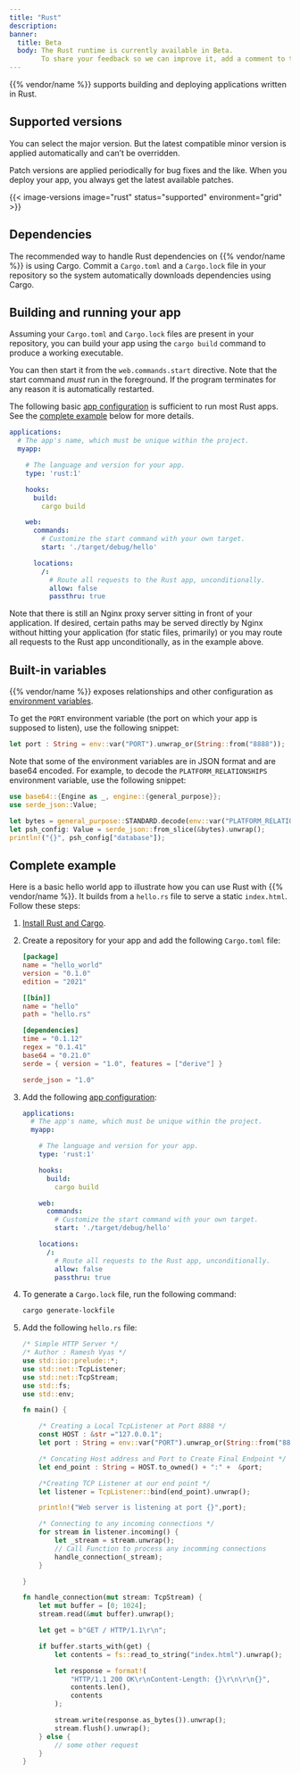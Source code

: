 ```yaml
---
title: "Rust"
description:
banner:
  title: Beta
  body: The Rust runtime is currently available in Beta.
        To share your feedback so we can improve it, add a comment to the [Rust feature card](https://next.platform.sh/c/221-rust).
---
```


{{% vendor/name %}} supports building and deploying applications written in Rust.

## Supported versions

You can select the major version. But the latest compatible minor version is applied automatically and can’t be overridden.

Patch versions are applied periodically for bug fixes and the like. When you deploy your app, you always get the latest available patches.

{{< image-versions image="rust" status="supported" environment="grid" >}}

## Dependencies

The recommended way to handle Rust dependencies on {{% vendor/name %}} is using Cargo.
Commit a `Cargo.toml` and a `Cargo.lock` file in your repository
so the system automatically downloads dependencies using Cargo.

## Building and running your app

Assuming your `Cargo.toml` and `Cargo.lock` files are present in your repository,
you can build your app using the `cargo build` command to produce a working executable.

You can then start it from the `web.commands.start` directive.
Note that the start command _must_ run in the foreground.
If the program terminates for any reason it is automatically restarted.

The following basic [app configuration](../../create-apps/_index.md) is sufficient to run most Rust apps.
See the [complete example](#complete-example) below for more details.

```yaml {configFile="app"}
applications:
  # The app's name, which must be unique within the project.
  myapp:

    # The language and version for your app.
    type: 'rust:1'

    hooks:
      build:
        cargo build

    web:
      commands:
        # Customize the start command with your own target.
        start: './target/debug/hello'

      locations:
        /:
          # Route all requests to the Rust app, unconditionally.
          allow: false
          passthru: true
```

Note that there is still an Nginx proxy server sitting in front of your application. If desired, certain paths may be served directly by Nginx without hitting your application (for static files, primarily) or you may route all requests to the Rust app unconditionally, as in the example above.

## Built-in variables

{{% vendor/name %}} exposes relationships and other configuration as [environment variables](../development/variables/_index.md).

To get the `PORT` environment variable (the port on which your app is supposed to listen),
use the following snippet:

```rust
let port : String = env::var("PORT").unwrap_or(String::from("8888"));
```

Note that some of the environment variables are in JSON format and are base64 encoded.
For example, to decode the `PLATFORM_RELATIONSHIPS` environment variable,
use the following snippet:

```rust
use base64::{Engine as _, engine::{general_purpose}};
use serde_json::Value;

let bytes = general_purpose::STANDARD.decode(env::var("PLATFORM_RELATIONSHIPS").unwrap_or(String::new())).unwrap();
let psh_config: Value = serde_json::from_slice(&bytes).unwrap();
println!("{}", psh_config["database"]);
```

## Complete example

Here is a basic hello world app to illustrate how you can use Rust with {{% vendor/name %}}.
It builds from a `hello.rs` file to serve a static `index.html`.
Follow these steps:

1. [Install Rust and Cargo](https://www.rust-lang.org/tools/install).

2. Create a repository for your app and add the following `Cargo.toml` file:

   ```toml
   [package]
   name = "hello_world"
   version = "0.1.0"
   edition = "2021"

   [[bin]]
   name = "hello"
   path = "hello.rs"

   [dependencies]
   time = "0.1.12"
   regex = "0.1.41"
   base64 = "0.21.0"
   serde = { version = "1.0", features = ["derive"] }

   serde_json = "1.0"
   ```

3. Add the following [app configuration](../../create-apps/_index.md):

    ```yaml {configFile="app"}
    applications:
      # The app's name, which must be unique within the project.
      myapp:

        # The language and version for your app.
        type: 'rust:1'

        hooks:
          build:
            cargo build

        web:
          commands:
            # Customize the start command with your own target.
            start: './target/debug/hello'

        locations:
          /:
            # Route all requests to the Rust app, unconditionally.
            allow: false
            passthru: true
    ```
4. To generate a `Cargo.lock` file,
   run the following command:

   ```bash
   cargo generate-lockfile
   ```

5. Add the following `hello.rs` file:

   ```rust
   /* Simple HTTP Server */
   /* Author : Ramesh Vyas */
   use std::io::prelude::*;
   use std::net::TcpListener;
   use std::net::TcpStream;
   use std::fs;
   use std::env;

   fn main() {

       /* Creating a Local TcpListener at Port 8888 */
       const HOST : &str ="127.0.0.1";
       let port : String = env::var("PORT").unwrap_or(String::from("8888"));

       /* Concating Host address and Port to Create Final Endpoint */
       let end_point : String = HOST.to_owned() + ":" +  &port;

       /*Creating TCP Listener at our end point */
       let listener = TcpListener::bind(end_point).unwrap();

       println!("Web server is listening at port {}",port);

       /* Connecting to any incoming connections */
       for stream in listener.incoming() {
           let _stream = stream.unwrap();
           // Call Function to process any incomming connections
           handle_connection(_stream);
       }

   }

   fn handle_connection(mut stream: TcpStream) {
       let mut buffer = [0; 1024];
       stream.read(&mut buffer).unwrap();

       let get = b"GET / HTTP/1.1\r\n";

       if buffer.starts_with(get) {
           let contents = fs::read_to_string("index.html").unwrap();

           let response = format!(
               "HTTP/1.1 200 OK\r\nContent-Length: {}\r\n\r\n{}",
               contents.len(),
               contents
           );

           stream.write(response.as_bytes()).unwrap();
           stream.flush().unwrap();
       } else {
           // some other request
       }
   }
   ```
